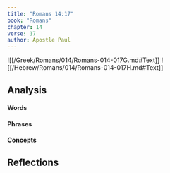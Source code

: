 ```yaml
---
title: "Romans 14:17"
book: "Romans"
chapter: 14
verse: 17
author: Apostle Paul
---
```

![[/Greek/Romans/014/Romans-014-017G.md#Text]]
![[/Hebrew/Romans/014/Romans-014-017H.md#Text]]

## Analysis

#### Words

#### Phrases

#### Concepts

## Reflections
